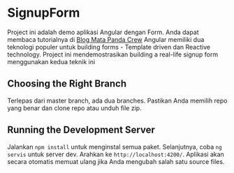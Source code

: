 # SignupForm

Project ini adalah demo aplikasi Angular dengan Form. Anda dapat membaca tutorialnya di [Blog Mata Panda Crew](https://matapanda-crew.blogspot.com/2019/08/pengenalan-form-di-angular-4-template.html) Angular memiliki dua teknologi populer untuk building forms - Template driven dan Reactive technology. Project ini mendemostrasikan building a real-life signup form menggunakan kedua teknik ini

## Choosing the Right Branch

Terlepas dari master branch, ada dua branches. Pastikan Anda memilih repo yang benar dan clone repo atau unduh file zip. 

## Running the Development Server

Jalankan `npm install` untuk menginstal semua paket. Selanjutnya, coba `ng servis` untuk server dev. Arahkan ke `http://localhost:4200/`. Aplikasi akan secara otomatis memuat ulang jika Anda mengubah salah satu source files.
